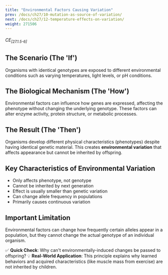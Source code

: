 ```yaml
---
title: "Environmental Factors Causing Variation"
prev: /docs/ch27/10-mutation-as-source-of-variation/
next: /docs/ch27/12-temperature-effects-on-variation/
weight: 271506
---
```


###### CE<sub>[27.1.5-6]</sub>

## The Scenario (The 'If')
Organisms with identical genotypes are exposed to different environmental conditions such as varying temperatures, light levels, or pH conditions.

## The Biological Mechanism (The 'How')
Environmental factors can influence how genes are expressed, affecting the phenotype without changing the underlying genotype. These factors can alter enzyme activity, protein structure, or metabolic processes.

## The Result (The 'Then')
Organisms develop different physical characteristics (phenotypes) despite having identical genetic material. This creates **environmental variation** that affects appearance but cannot be inherited by offspring.

## Key Characteristics of Environmental Variation
- Only affects phenotype, not genotype
- Cannot be inherited by next generation
- Effect is usually smaller than genetic variation
- Can change allele frequency in populations
- Primarily causes continuous variation

## Important Limitation
Environmental factors can change how frequently certain alleles appear in a population, but they cannot change the actual genotype of an individual organism.

✅ **Quick Check**: Why can't environmentally-induced changes be passed to offspring?
💡 **Real-World Application**: This principle explains why learned behaviors and acquired characteristics (like muscle mass from exercise) are not inherited by children.
```